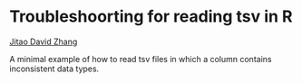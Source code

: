Troubleshoorting for reading tsv in R
===
[Jitao David Zhang](mailto:jitao_david.zhang@roche.com)

A minimal example of how to read tsv files in which a column contains inconsistent data types.


